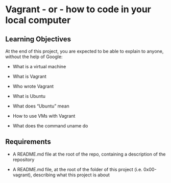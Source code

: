 # Vagrant - or - how to code in your local computer


## Learning Objectives


At the end of this project, you are expected to be able to explain to anyone, without the help of Google:

* What is a virtual machine

* What is Vagrant

* Who wrote Vagrant

* What is Ubuntu

* What does “Ubuntu” mean

* How to use VMs with Vagrant

* What does the command uname do

## Requirements


* A README.md file at the root of the repo, containing a description of the repository

* A README.md file, at the root of the folder of this project (i.e. 0x00-vagrant), describing what this project is about
